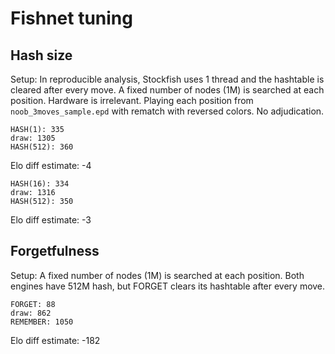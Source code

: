 Fishnet tuning
==============

Hash size
---------

Setup: In reproducible analysis, Stockfish uses 1 thread and the hashtable is
cleared after every move. A fixed number of nodes (1M) is searched at
each position. Hardware is irrelevant. Playing each position from
`noob_3moves_sample.epd` with rematch with reversed colors. No adjudication.

```
HASH(1): 335
draw: 1305
HASH(512): 360
```

Elo diff estimate: -4

```
HASH(16): 334
draw: 1316
HASH(512): 350
```

Elo diff estimate: -3

Forgetfulness
-------------

Setup: A fixed number of nodes (1M) is searched at each position. Both
engines have 512M hash, but FORGET clears its hashtable after every move.

```
FORGET: 88
draw: 862
REMEMBER: 1050
```

Elo diff estimate: -182
